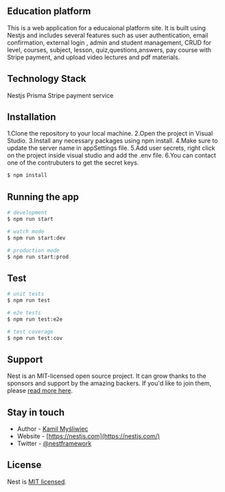 
## Education platform

This is a web application for a educaional  platform site. It is built using Nestjs and  includes several features such as user authentication, email confirmation, external login , admin and student management, CRUD for level, courses, subject, lesson, quiz,questions,answers, pay course with Stripe payment, and upload video lectures and pdf materials. 

## Technology Stack
Nestjs
Prisma
Stripe payment service

## Installation
1.Clone the repository to your local machine.
2.Open the project in Visual Studio.
3.Install any necessary packages using npm install.
4.Make sure to update the server name in appSettings file.
5.Add user secrets, right click on the project inside visual studio and add the .env file.
6.You can contact one of the contrubuters to get the secret keys.

```bash
$ npm install
```

## Running the app

```bash
# development
$ npm run start

# watch mode
$ npm run start:dev

# production mode
$ npm run start:prod
```

## Test

```bash
# unit tests
$ npm run test

# e2e tests
$ npm run test:e2e

# test coverage
$ npm run test:cov
```

## Support

Nest is an MIT-licensed open source project. It can grow thanks to the sponsors and support by the amazing backers. If you'd like to join them, please [read more here](https://docs.nestjs.com/support).

## Stay in touch

- Author - [Kamil Myśliwiec](https://kamilmysliwiec.com)
- Website - [https://nestjs.com](https://nestjs.com/)
- Twitter - [@nestframework](https://twitter.com/nestframework)

## License

Nest is [MIT licensed](LICENSE).
